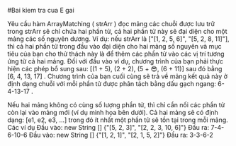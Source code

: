 #Bai kiem tra cua E gai

Yêu cầu hàm ArrayMatching ( strArr ) đọc mảng các chuỗi được lưu trữ trong strArr sẽ chỉ chứa hai phần tử, cả hai phần tử này sẽ đại diện cho một mảng các số nguyên dương. Ví dụ: nếu strArr là ["[1, 2, 5, 6]", "[5, 2, 8, 11]"], thì cả hai phần tử trong đầu vào đại diện cho hai mảng số nguyên và mục tiêu của bạn cho thử thách này là để thêm các phần tử vào các vị trí tương ứng từ cả hai mảng. Đối với đầu vào ví dụ, chương trình của bạn phải thực hiện các phép bổ sung sau: [(1 + 5), (2 + 2), (5 + 😎, (6 + 11)] sau đó bằng [6, 4, 13, 17] . Chương trình của bạn cuối cùng sẽ trả về mảng kết quả này ở định dạng chuỗi với mỗi phần tử được phân tách bằng dấu gạch ngang: 6-4-13-17 .

Nếu hai mảng không có cùng số lượng phần tử, thì chỉ cần nối các phần tử còn lại vào mảng mới (ví dụ minh họa bên dưới). Cả hai mảng sẽ có định dạng: [e1, e2, e3, ...] trong đó ít nhất một phần tử sẽ tồn tại trong mỗi mảng.
Các ví dụ
Đầu vào: new String [] {"[5, 2, 3]", "[2, 2, 3, 10, 6]"}
Đầu ra: 7-4-6-10-6
Đầu vào: new String [] {"[1, 2, 1]", "[2, 1, 5, 2]"}
Đầu ra: 3-3-6-2